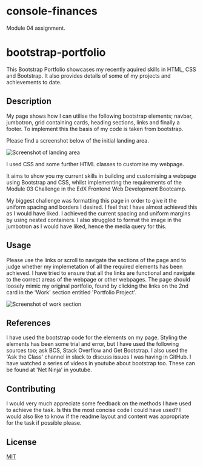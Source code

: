 # console-finances
Module 04 assignment.

# bootstrap-portfolio

This Bootstrap Portfolio showcases my recently aquired skills in HTML, CSS and Bootstrap. It also provides details of some of my projects and achievements to date. 

## Description

My page shows how I can utilise the following bootstrap elements; navbar, jumbotron, grid containing cards, heading sections, links and finally a footer. To implement this the basis of my code is taken from bootstrap. 

Please find a screenshot below of the initial landing area. 

![Screenshot of landing area](images/Screenshot-landing-area.png)

I used CSS and some further HTML classes to customise my webpage. 

It aims to show you my current skills in building and customising a webpage using Bootstrap and CSS, whilst implementing the requirements of the Module 03 Challenge in the EdX Frontend Web Development Bootcamp. 

My biggest challenge was formatting this page in order to give it the uniform spacing and borders I desired. I feel that I have almost achieved this as I would have liked. I achieved the current spacing and uniform margins by using nested containers. I also struggled to format the image in the jumbotron as I would have liked, hence the media query for this. 

## Usage

Please use the links or scroll to navigate the sections of the page and to judge whether my implemetation of all the required elements has been achieved. I have tried to ensure that all the links are functional and navigate to the correct areas of the webpage or other webpages. The page should loosely mimic my original portfolio, found by clicking the links on the 2nd card in the 'Work' section entitled 'Portfolio Project'. 

![Screenshot of work section](images/Screenshot-work-section.png)


## References

I have used the bootstrap code for the elements on my page. 
Styling the elements has been some trial and error, but I have used the following sources too; ask BCS, Stack Overflow and Get Bootstrap. I also used the 'Ask the Class' channel in slack to discuss issues I was having in GitHub. I have watched a series of videos in youtube about bootstrap too. These can be found at 'Net Ninja' in youtube. 


## Contributing

I would very much appreciate some feedback on the methods I have used to achieve the task. Is this the most concise code I could have used? I would also like to know if the readme layout and content was appropriate for the task if possible please. 


## License

[MIT](https://choosealicense.com/licenses/mit/)
